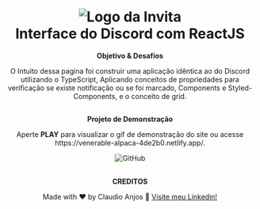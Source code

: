 <h1 align="center">
    <img alt="Logo da Invita" src="https://chapeudebruxorpg.files.wordpress.com/2018/10/discord-logo.gif" />
    <br>
    Interface do Discord com ReactJS
</h1>

<div align="center">
 <strong>Objetivo & Desafios</strong>
 
<div align="center">   
<p>O Intuito dessa pagina foi construir uma aplicação idêntica ao do Discord utilizando o TypeScript, Aplicando conceitos de propriedades para verificação se existe notificação ou se foi marcado, Components e Styled-Components, e o conceito de grid.</p> 
</div>


 ##
 
 <strong>Projeto de Demonstração</strong> 
 <p>Aperte <strong>PLAY</strong> para visualizar o gif de demonstração do site ou acesse https://venerable-alpaca-4de2b0.netlify.app/.

<p align="center">
   <img alt="GitHub" src="https://media1.giphy.com/media/zvRbS3rcPMdBNfLw0W/giphy.gif?cid=790b7611784f300c939dc3c1b4128d16e0a41ea86dfbe7be&rid=giphy.gif&ct=g">
</p>
 
 ##
 
 <strong>CREDITOS</strong>
 
 Made with ♥ by Claudio Anjos :wave: [Visite meu Linkedin!](https://www.linkedin.com/in/claudioanjoss/)
 
 </div>